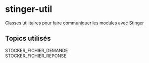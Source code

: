 # stinger-util
Classes utilitaires pour faire communiquer les modules avec Stinger

## Topics utilisés
STOCKER_FICHIER_DEMANDE<br>
STOCKER_FICHIER_REPONSE<br>
